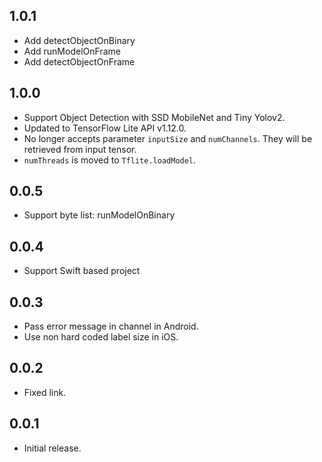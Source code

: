 ## 1.0.1

* Add detectObjectOnBinary
* Add runModelOnFrame
* Add detectObjectOnFrame

## 1.0.0

* Support Object Detection with SSD MobileNet and Tiny Yolov2.
* Updated to TensorFlow Lite API v1.12.0.
* No longer accepts parameter `inputSize` and `numChannels`. They will be retrieved from input tensor.
* `numThreads` is moved to `Tflite.loadModel`.

## 0.0.5

* Support byte list: runModelOnBinary

## 0.0.4

* Support Swift based project

## 0.0.3

* Pass error message in channel in Android.
* Use non hard coded label size in iOS.

## 0.0.2

* Fixed link.

## 0.0.1

* Initial release.
